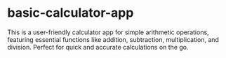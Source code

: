 # basic-calculator-app
 This is a user-friendly calculator app for simple arithmetic operations, featuring essential functions like addition, subtraction, multiplication, and division. Perfect for quick and accurate calculations on the go.

